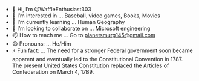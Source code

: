 - 👋 Hi, I’m @WaffleEnthusiast303
- 👀 I’m interested in ... Baseball, video games, Books, Movies
- 🌱 I’m currently learning ... Human Geography
- 💞️ I’m looking to collaborate on ... Microsoft engineering
- 📫 How to reach me ... Go to planetsmurg145@gmail.com
- 😄 Pronouns: ... He/Him
- ⚡ Fun fact: ... The need for a stronger Federal government soon became apparent and eventually led to the Constitutional Convention in 1787. The present United States Constitution replaced the Articles of Confederation on March 4, 1789.

<!---
WaffleEnthusiast303/WaffleEnthusiast303 is a ✨ special ✨ repository because its `README.md` (this file) appears on your GitHub profile.
You can click the Preview link to take a look at your changes.
--->
